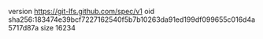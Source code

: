 version https://git-lfs.github.com/spec/v1
oid sha256:183474e39bcf7227162540f5b7b10263da91ed199df099655c016d4a5717d87a
size 16234

